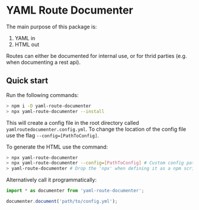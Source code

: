 # YAML Route Documenter

The main purpose of this package is:

1. YAML in
2. HTML out

Routes can either be documented for internal use,
or for thrid parties (e.g. when documenting a rest api).

## Quick start

Run the following commands:

```bash
> npm i -D yaml-route-documenter
> npx yaml-route-documenter --install
```

This will create a config file in the root directory called `yamlroutedocumenter.config.yml`.
To change the location of the config file use the flag `--config=[PathToConfig]`.

To generate the HTML use the command:

```bash
> npx yaml-route-documenter
> npx yaml-route-documenter --config=[PathToConfig] # Custom config path
> yaml-route-documenter # Drop the 'npx' when defining it as a npm script
```

Alternatively call it programmatically:

```ts
import * as documenter from 'yaml-route-documenter';

documenter.document('path/to/config.yml');
```